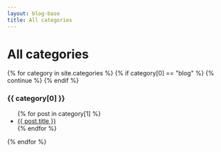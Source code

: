 ```yaml
---
layout: blog-base
title: All categories
---
```


# All categories

{% for category in site.categories %}
  {% if category[0] == "blog" %}
    {% continue %}
  {% endif %}
  
  <h3 id='{{ category[0] }}'><i class="fa-solid fa-folder-open"></i> {{ category[0] }}</h3>
  <ul>
    {% for post in category[1] %}
      <li><a href="{{ post.url | relative_url }}">{{ post.title }}</a></li>
    {% endfor %}
  </ul>
{% endfor %}

